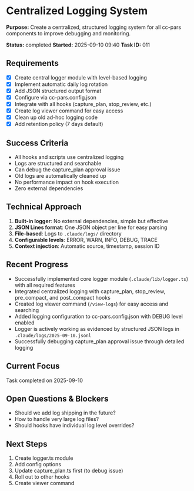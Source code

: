 # Centralized Logging System

**Purpose:** Create a centralized, structured logging system for all cc-pars components to improve debugging and monitoring.

**Status:** completed
**Started:** 2025-09-10 09:40
**Task ID:** 011

## Requirements
- [x] Create central logger module with level-based logging
- [x] Implement automatic daily log rotation
- [x] Add JSON structured output format
- [x] Configure via cc-pars.config.json
- [x] Integrate with all hooks (capture_plan, stop_review, etc.)
- [x] Create log viewer command for easy access
- [x] Clean up old ad-hoc logging code
- [x] Add retention policy (7 days default)

## Success Criteria
- All hooks and scripts use centralized logging
- Logs are structured and searchable
- Can debug the capture_plan approval issue
- Old logs are automatically cleaned up
- No performance impact on hook execution
- Zero external dependencies

## Technical Approach
1. **Built-in logger**: No external dependencies, simple but effective
2. **JSON Lines format**: One JSON object per line for easy parsing
3. **File-based**: Logs to `.claude/logs/` directory
4. **Configurable levels**: ERROR, WARN, INFO, DEBUG, TRACE
5. **Context injection**: Automatic source, timestamp, session ID

## Recent Progress
- Successfully implemented core logger module (`.claude/lib/logger.ts`) with all required features
- Integrated centralized logging with capture_plan, stop_review, pre_compact, and post_compact hooks
- Created log viewer command (`/view-logs`) for easy access and searching
- Added logging configuration to cc-pars.config.json with DEBUG level enabled
- Logger is actively working as evidenced by structured JSON logs in `.claude/logs/2025-09-10.jsonl`
- Successfully debugging capture_plan approval issue through detailed logging

## Current Focus
Task completed on 2025-09-10

## Open Questions & Blockers
- Should we add log shipping in the future?
- How to handle very large log files?
- Should hooks have individual log level overrides?

## Next Steps
1. Create logger.ts module
2. Add config options
3. Update capture_plan.ts first (to debug issue)
4. Roll out to other hooks
5. Create viewer command
